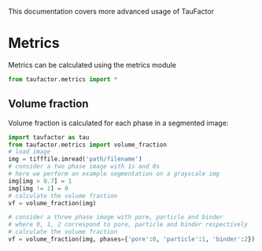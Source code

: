 This documentation covers more advanced usage of TauFactor

# Metrics

Metrics can be calculated using the metrics module
```python
from taufactor.metrics import *
```

## Volume fraction
Volume fraction is calculated for each phase in a segmented image:
```python
import taufactor as tau
from taufactor.metrics import volume_fraction 
# load image
img = tifffile.imread('path/filename')
# consider a two phase image with 1s and 0s
# here we perform an example segmentation on a grayscale img
img[img > 0.7] = 1
img[img != 1] = 0
# calculate the volume fraction
vf = volume_fraction(img)

# consider a three phase image with pore, particle and binder
# where 0, 1, 2 correspond to pore, particle and binder respectively
# calculate the volume fraction
vf = volume_fraction(img, phases={'pore':0, 'particle':1, 'binder':2})
```
